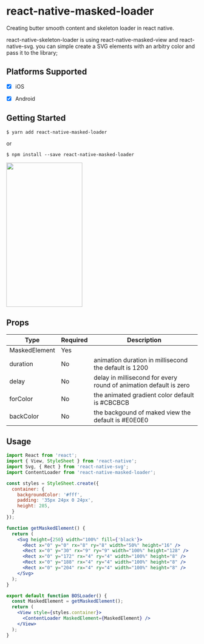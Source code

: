 # react-native-masked-loader

Creating butter smooth content and skeleton loader in react native.

react-native-skeleton-loader is using react-native-masked-view and react-native-svg.
you can simple create a SVG elements with an arbitry color and pass it to the library;

## Platforms Supported

- [x] iOS
- [x] Android


## Getting Started

```
$ yarn add react-native-masked-loader
```

or

```
$ npm install --save react-native-masked-loader
```

<img src="https://github.com/salmansalary/react-native-masked-loader/blob/master/preview.gif" width="200" height="380">

## Props

| Type          | Required | Description                                                       |
|---------------|----------|-------------------------------------------------------------------|
| MaskedElement | Yes      |                                                                   |
| duration      | No       | animation duration in millisecond the default is 1200             |
| delay         | No       | delay in millisecond for every round of animation default is zero |
| forColor      | No       | the animated gradient color default is #CBCBCB                    |
| backColor     | No       | the backgound of maked view the default is #E0E0E0                |


## Usage

```jsx
import React from 'react';
import { View, StyleSheet } from 'react-native';
import Svg, { Rect } from 'react-native-svg';
import ContentLoader from 'react-native-masked-loader';

const styles = StyleSheet.create({
  container: {
    backgroundColor: '#fff',
    padding: '35px 24px 0 24px',
    height: 285,
  }
});

function getMaskedElement() {
  return (
    <Svg height={250} width="100%" fill={'black'}>
      <Rect x="0" y="0" rx="8" ry="8" width="50%" height="16" />
      <Rect x="0" y="30" rx="9" ry="9" width="100%" height="128" />
      <Rect x="0" y="172" rx="4" ry="4" width="100%" height="8" />
      <Rect x="0" y="188" rx="4" ry="4" width="100%" height="8" />
      <Rect x="0" y="204" rx="4" ry="4" width="100%" height="8" />
    </Svg>
  );
}

export default function BOSLoader() {
  const MaskedElement = getMaskedElement();
  return (
    <View style={styles.container}>
      <ContentLoader MaskedElement={MaskedElement} />
    </View>
  );
}

```
